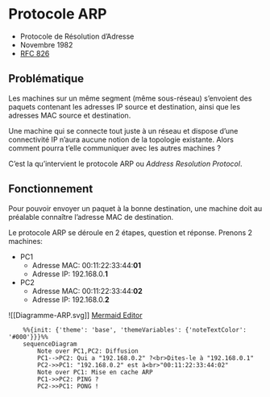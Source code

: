 # Protocole ARP
- Protocole de Résolution d’Adresse
- Novembre 1982
- [RFC 826](https://www.rfc-editor.org/rfc/rfc826.html)

## Problématique
Les machines sur un même segment (même sous-réseau) s’envoient des paquets contenant les adresses IP source et destination, ainsi que les adresses MAC source et destination.

Une machine qui se connecte tout juste à un réseau et dispose d’une connectivité IP n’aura aucune notion de la topologie existante. Alors comment pourra t’elle communiquer avec les autres machines ?

C’est la qu’intervient le protocole ARP ou *Address Resolution Protocol*.

## Fonctionnement
Pour pouvoir envoyer un paquet à la bonne destination, une machine doit au préalable connaître l’adresse MAC de destination.

Le protocole ARP se déroule en 2 étapes, question et réponse. Prenons 2 machines:
- PC1
	- Adresse MAC: 00:11:22:33:44:**01**
	- Adresse IP: 192.168.0.**1**
- PC2
	- Adresse MAC: 00:11:22:33:44:**02**
	- Adresse IP: 192.168.0.**2**

![[Diagramme-ARP.svg]]
[Mermaid Editor](https://mermaid-js.github.io/mermaid-live-editor/edit#pako:eNptkNFKw0AQRX9lnOemJNsiOkhKaUAqtEZ9K_uyJhO7kOzW7K4gpf_iv_hjblpKBZ2nmTN3hsvdY2VrRkLH74FNxYVWb73qpIFYa-sZ7Af3UC6yUbkQBIVumuC0NSdF5EmSHzdPQYMCidmtGGfXN-N0LCTC7O61zwvt2SUtw_cXnO9Ekse7jOCBwQXtBjRolyXBrxcDWs0XBGlKWUZC0GRC0yml4h-LBCvtGNhApaotw_y5vNjMTzbL5foeZn9clI8RX-EIO-47pesYyX4QSfRb7lgixbbmRoXWS5TmEKUqePvyaSok3wceYdjVyp8TRGpU6yLdKbOx9jJzrb3tV6fYj-kffgAuYHKa)

```mermaid
    %%{init: {'theme': 'base', 'themeVariables': {'noteTextColor': '#000'}}}%%
	sequenceDiagram
		Note over PC1,PC2: Diffusion
		PC1-->PC2: Qui a "192.168.0.2" ?<br>Dites-le à "192.168.0.1"
		PC2->>PC1: "192.168.0.2" est à<br>"00:11:22:33:44:02"
		Note over PC1: Mise en cache ARP
		PC1->>PC2: PING ?
		PC2->>PC1: PONG !
```
